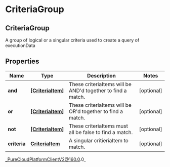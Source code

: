 # CriteriaGroup

## CriteriaGroup
A group of logical or a singular criteria used to create a query of executionData

## Properties

|Name | Type | Description | Notes|
|------------ | ------------- | ------------- | -------------|
| **and** | [**[CriteriaItem]**](CriteriaItem) | These criteriaItems will be AND&#39;d together to find a match. | [optional] |
| **or** | [**[CriteriaItem]**](CriteriaItem) | These criteriaItems will be OR&#39;d together to find a match. | [optional] |
| **not** | [**[CriteriaItem]**](CriteriaItem) | These criteriaItems must all be false to find a match. | [optional] |
| **criteria** | [**CriteriaItem**](CriteriaItem) | A singular critieriaItem to match. | [optional] |



_PureCloudPlatformClientV2@160.0.0_
